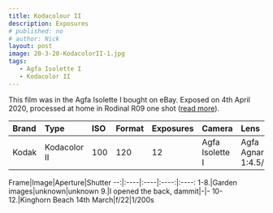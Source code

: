 ```yaml
---
title: Kodacolour II
description: Exposures
# published: no
# author: Nick
layout: post
image: 20-3-20-KodacolorII-1.jpg
tags:
   - Agfa Isolette I
   - Kodacolor II
---
```

This film was in the Agfa Isolette I bought on eBay. Exposed on 4th April 2020, processed at home in Rodinal R09 one shot ([read more](/2020/03/21/1983-kodacolorII.html)).

Brand|Type|ISO|Format|Exposures|Camera|Lens
:----|:---|:--|:-----|:--------|:-----|:----
Kodak|Kodacolor II|100|120|12|Agfa Isolette I|Agfa Agnar 1:4.5/85

Frame|Image|Aperture|Shutter
--:|:----|:----|:----:|:----:
1-8.|Garden images|unknown|unknown
9.|I opened the back, dammit|-|-
10-12.|Kinghorn Beach 14th March|f/22|1/200s 